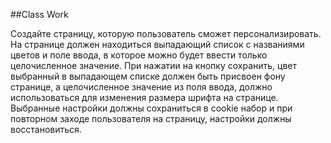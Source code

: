 ﻿##Class Work

Создайте страницу, которую пользователь сможет персонализировать. На странице должен находиться выпадающий список с
названиями цветов и поле ввода, в которое можно будет ввести только целочисленное значение. При нажатии на кнопку 
сохранить, цвет выбранный в выпадающем списке должен быть присвоен фону странице, а целочисленное значение из поля 
ввода, должно использоваться для изменения размера шрифта на странице. Выбранные настройки должны сохраниться в 
cookie набор и при повторном заходе пользователя на страницу, настройки должны восстановиться. 